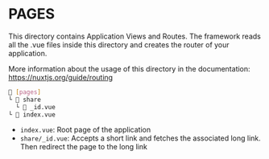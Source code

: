# PAGES

This directory contains Application Views and Routes.
The framework reads all the .vue files inside this directory and creates the router of your application.

More information about the usage of this directory in the documentation:
https://nuxtjs.org/guide/routing

```sh
📂 [pages]
└ 📂 share
  └ 📄 _id.vue
└ 📄 index.vue

```
- `index.vue`: Root page of the application
- `share/_id.vue`: Accepts a short link and fetches the associated long link. Then redirect the page to the long link

